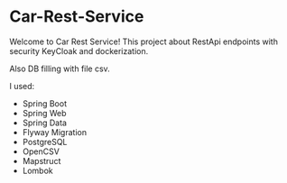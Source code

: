 # Car-Rest-Service

Welcome to Car Rest Service! This project about RestApi endpoints with security KeyCloak and dockerization. 

Also DB filling with file csv.

I used:
+ Spring Boot
+ Spring Web
+ Spring Data
+ Flyway Migration
+ PostgreSQL
+ OpenCSV
+ Mapstruct
+ Lombok
